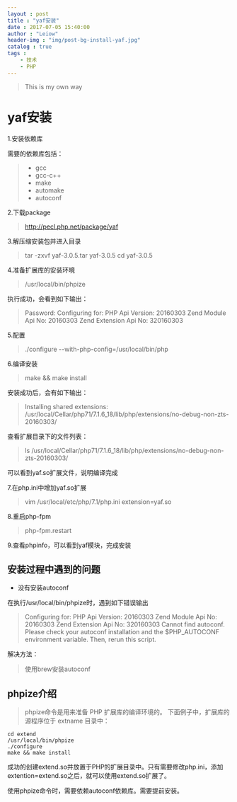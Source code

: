 ```yaml
---
layout : post
title : "yaf安装"
date : 2017-07-05 15:40:00
author : "Leiow"
header-img : "img/post-bg-install-yaf.jpg"
catalog : true
tags : 
    - 技术
    - PHP
---
```


> This is my own way

# yaf安装

1.安装依赖库

需要的依赖库包括：

> - gcc
> - gcc-c++
> - make
> - automake
> - autoconf


2.下载package

> http://pecl.php.net/package/yaf

3.解压缩安装包并进入目录

> tar -zxvf yaf-3.0.5.tar yaf-3.0.5
> cd yaf-3.0.5

4.准备扩展库的安装环境

> /usr/local/bin/phpize

执行成功，会看到如下输出：
> Password:
Configuring for:
PHP Api Version:         20160303
Zend Module Api No:      20160303
Zend Extension Api No:   320160303

5.配置

> ./configure --with-php-config=/usr/local/bin/php

6.编译安装

> make && make install

安装成功后，会有如下输出：

> Installing shared extensions:     /usr/local/Cellar/php71/7.1.6_18/lib/php/extensions/no-debug-non-zts-20160303/

查看扩展目录下的文件列表：

> ls /usr/local/Cellar/php71/7.1.6_18/lib/php/extensions/no-debug-non-zts-20160303/

可以看到yaf.so扩展文件，说明编译完成

7.在php.ini中增加yaf.so扩展

> vim /usr/local/etc/php/7.1/php.ini
> extension=yaf.so

8.重启php-fpm

> php-fpm.restart

9.查看phpinfo，可以看到yaf模块，完成安装

## 安装过程中遇到的问题

- 没有安装autoconf

在执行/usr/local/bin/phpize时，遇到如下错误输出

> Configuring for:
PHP Api Version:         20160303
Zend Module Api No:      20160303
Zend Extension Api No:   320160303
Cannot find autoconf. Please check your autoconf installation and the
$PHP_AUTOCONF environment variable. Then, rerun this script.

解决方法：

> 使用brew安装autoconf

## phpize介绍

> phpize命令是用来准备 PHP 扩展库的编译环境的。
> 下面例子中，扩展库的源程序位于 extname 目录中：

```
cd extend
/usr/local/bin/phpize
./configure
make && make install
```
成功的创建extend.so并放置于PHP的扩展目录中。只有需要修改php.ini，添加extention=extend.so之后，就可以使用extend.so扩展了。

使用phpize命令时，需要依赖autoconf依赖库。需要提前安装。


